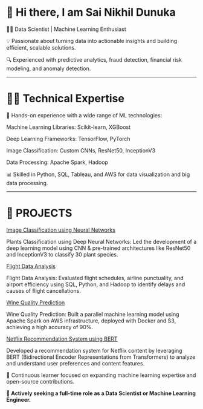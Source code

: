 # 👋 Hi there, I am Sai Nikhil Dunuka

👨‍💻 Data Scientist | Machine Learning Enthusiast

💡 Passionate about turning data into actionable insights and building efficient, scalable solutions.

🔍 Experienced with predictive analytics, fraud detection, financial risk modeling, and anomaly detection.

---

# 🧑‍💻 Technical Expertise

🤖 Hands-on experience with a wide range of ML technologies:

Machine Learning Libraries: Scikit-learn, XGBoost

Deep Learning Frameworks: TensorFlow, PyTorch

Image Classification: Custom CNNs, ResNet50, InceptionV3

Data Processing: Apache Spark, Hadoop

📊 Skilled in Python, SQL, Tableau, and AWS for data visualization and big data processing.

---

# 🚀 **PROJECTS**

[Image Classification using Neural Networks](https://github.com/Nikhil28058/Image-Classification-using-Neural-Networks)

Plants Classification using Deep Neural Networks: Led the development of a deep learning model using CNN & pre-trained architectures like ResNet50 and InceptionV3 to classify 30 plant species.

[Flight Data Analysis](https://github.com/Nikhil28058/Flight-Data-Analysis)

Flight Data Analysis: Evaluated flight schedules, airline punctuality, and airport efficiency using SQL, Python, and Hadoop to identify delays and causes of flight cancellations.

[Wine Quality Prediction](https://github.com/Nikhil28058/Wine-Quality-Prediction-using-Docker-Container-and-S3-Bucket)

Wine Quality Prediction: Built a parallel machine learning model using Apache Spark on AWS infrastructure, deployed with Docker and S3, achieving a high accuracy of 90%.

[Netflix Recommendation System using BERT](https://github.com/Nikhil28058/Netflix-Recommendation-System-using-BERT)

Developed a recommendation system for Netflix content by leveraging BERT (Bidirectional Encoder Representations from Transformers) to analyze and understand user preferences and content features.

🌱 Continuous learner focused on expanding machine learning expertise and open-source contributions.

**👀 Actively seeking a full-time role as a Data Scientist or Machine Learning Engineer.**
<!---
Nikhil28058/Nikhil28058 is a ✨ special ✨ repository because its `README.md` (this file) appears on your GitHub profile.
You can click the Preview link to take a look at your changes.
--->
